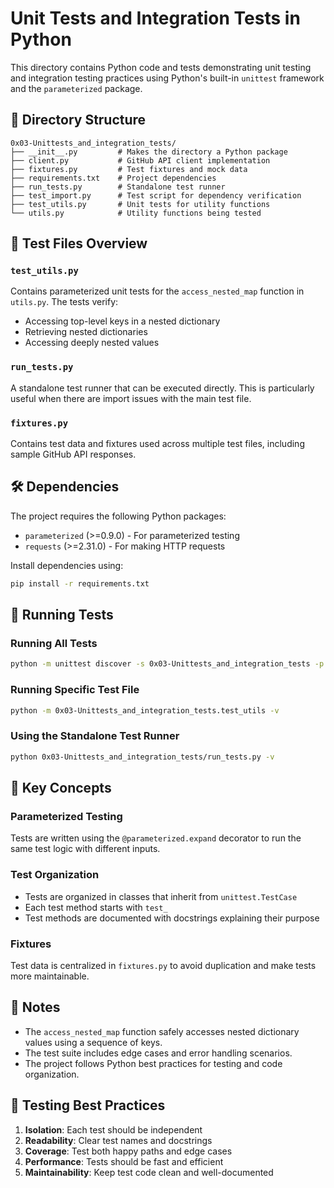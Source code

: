 # Unit Tests and Integration Tests in Python

This directory contains Python code and tests demonstrating unit testing and integration testing practices using Python's built-in `unittest` framework and the `parameterized` package.

## 📁 Directory Structure

```
0x03-Unittests_and_integration_tests/
├── __init__.py         # Makes the directory a Python package
├── client.py           # GitHub API client implementation
├── fixtures.py         # Test fixtures and mock data
├── requirements.txt    # Project dependencies
├── run_tests.py        # Standalone test runner
├── test_import.py      # Test script for dependency verification
├── test_utils.py       # Unit tests for utility functions
└── utils.py            # Utility functions being tested
```

## 🧪 Test Files Overview

### `test_utils.py`
Contains parameterized unit tests for the `access_nested_map` function in `utils.py`. The tests verify:
- Accessing top-level keys in a nested dictionary
- Retrieving nested dictionaries
- Accessing deeply nested values

### `run_tests.py`
A standalone test runner that can be executed directly. This is particularly useful when there are import issues with the main test file.

### `fixtures.py`
Contains test data and fixtures used across multiple test files, including sample GitHub API responses.

## 🛠️ Dependencies

The project requires the following Python packages:
- `parameterized` (>=0.9.0) - For parameterized testing
- `requests` (>=2.31.0) - For making HTTP requests

Install dependencies using:
```bash
pip install -r requirements.txt
```

## 🚀 Running Tests

### Running All Tests
```bash
python -m unittest discover -s 0x03-Unittests_and_integration_tests -p "test_*.py" -v
```

### Running Specific Test File
```bash
python -m 0x03-Unittests_and_integration_tests.test_utils -v
```

### Using the Standalone Test Runner
```bash
python 0x03-Unittests_and_integration_tests/run_tests.py -v
```

## 🧠 Key Concepts

### Parameterized Testing
Tests are written using the `@parameterized.expand` decorator to run the same test logic with different inputs.

### Test Organization
- Tests are organized in classes that inherit from `unittest.TestCase`
- Each test method starts with `test_`
- Test methods are documented with docstrings explaining their purpose

### Fixtures
Test data is centralized in `fixtures.py` to avoid duplication and make tests more maintainable.

## 📝 Notes

- The `access_nested_map` function safely accesses nested dictionary values using a sequence of keys.
- The test suite includes edge cases and error handling scenarios.
- The project follows Python best practices for testing and code organization.

## 🧪 Testing Best Practices

1. **Isolation**: Each test should be independent
2. **Readability**: Clear test names and docstrings
3. **Coverage**: Test both happy paths and edge cases
4. **Performance**: Tests should be fast and efficient
5. **Maintainability**: Keep test code clean and well-documented
